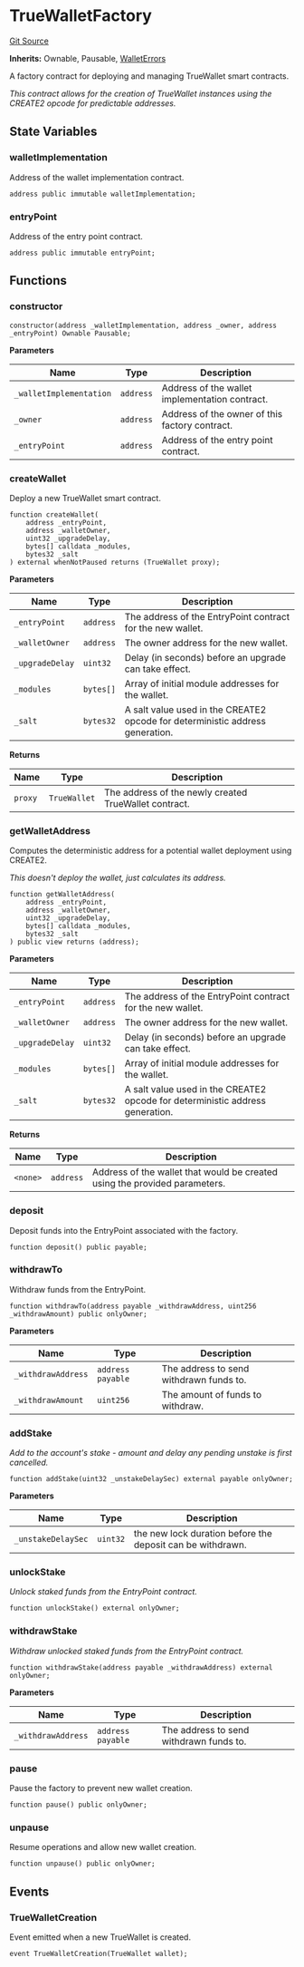# TrueWalletFactory
[Git Source](https://github.com/TrueWallet/contracts/blob/db2e75cb332931da5fdaa38bec9e4d367be1d851/src/wallet/TrueWalletFactory.sol)

**Inherits:**
Ownable, Pausable, [WalletErrors](/src/common/Errors.sol/contract.WalletErrors.md)

A factory contract for deploying and managing TrueWallet smart contracts.

*This contract allows for the creation of TrueWallet instances using the CREATE2 opcode for predictable addresses.*


## State Variables
### walletImplementation
Address of the wallet implementation contract.


```solidity
address public immutable walletImplementation;
```


### entryPoint
Address of the entry point contract.


```solidity
address public immutable entryPoint;
```


## Functions
### constructor


```solidity
constructor(address _walletImplementation, address _owner, address _entryPoint) Ownable Pausable;
```
**Parameters**

|Name|Type|Description|
|----|----|-----------|
|`_walletImplementation`|`address`|Address of the wallet implementation contract.|
|`_owner`|`address`|Address of the owner of this factory contract.|
|`_entryPoint`|`address`|Address of the entry point contract.|


### createWallet

Deploy a new TrueWallet smart contract.


```solidity
function createWallet(
    address _entryPoint,
    address _walletOwner,
    uint32 _upgradeDelay,
    bytes[] calldata _modules,
    bytes32 _salt
) external whenNotPaused returns (TrueWallet proxy);
```
**Parameters**

|Name|Type|Description|
|----|----|-----------|
|`_entryPoint`|`address`|The address of the EntryPoint contract for the new wallet.|
|`_walletOwner`|`address`|The owner address for the new wallet.|
|`_upgradeDelay`|`uint32`|Delay (in seconds) before an upgrade can take effect.|
|`_modules`|`bytes[]`|Array of initial module addresses for the wallet.|
|`_salt`|`bytes32`|A salt value used in the CREATE2 opcode for deterministic address generation.|

**Returns**

|Name|Type|Description|
|----|----|-----------|
|`proxy`|`TrueWallet`|The address of the newly created TrueWallet contract.|


### getWalletAddress

Computes the deterministic address for a potential wallet deployment using CREATE2.

*This doesn't deploy the wallet, just calculates its address.*


```solidity
function getWalletAddress(
    address _entryPoint,
    address _walletOwner,
    uint32 _upgradeDelay,
    bytes[] calldata _modules,
    bytes32 _salt
) public view returns (address);
```
**Parameters**

|Name|Type|Description|
|----|----|-----------|
|`_entryPoint`|`address`|The address of the EntryPoint contract for the new wallet.|
|`_walletOwner`|`address`|The owner address for the new wallet.|
|`_upgradeDelay`|`uint32`|Delay (in seconds) before an upgrade can take effect.|
|`_modules`|`bytes[]`|Array of initial module addresses for the wallet.|
|`_salt`|`bytes32`|A salt value used in the CREATE2 opcode for deterministic address generation.|

**Returns**

|Name|Type|Description|
|----|----|-----------|
|`<none>`|`address`|Address of the wallet that would be created using the provided parameters.|


### deposit

Deposit funds into the EntryPoint associated with the factory.


```solidity
function deposit() public payable;
```

### withdrawTo

Withdraw funds from the EntryPoint.


```solidity
function withdrawTo(address payable _withdrawAddress, uint256 _withdrawAmount) public onlyOwner;
```
**Parameters**

|Name|Type|Description|
|----|----|-----------|
|`_withdrawAddress`|`address payable`|The address to send withdrawn funds to.|
|`_withdrawAmount`|`uint256`|The amount of funds to withdraw.|


### addStake

*Add to the account's stake - amount and delay any pending unstake is first cancelled.*


```solidity
function addStake(uint32 _unstakeDelaySec) external payable onlyOwner;
```
**Parameters**

|Name|Type|Description|
|----|----|-----------|
|`_unstakeDelaySec`|`uint32`|the new lock duration before the deposit can be withdrawn.|


### unlockStake

*Unlock staked funds from the EntryPoint contract.*


```solidity
function unlockStake() external onlyOwner;
```

### withdrawStake

*Withdraw unlocked staked funds from the EntryPoint contract.*


```solidity
function withdrawStake(address payable _withdrawAddress) external onlyOwner;
```
**Parameters**

|Name|Type|Description|
|----|----|-----------|
|`_withdrawAddress`|`address payable`|The address to send withdrawn funds to.|


### pause

Pause the factory to prevent new wallet creation.


```solidity
function pause() public onlyOwner;
```

### unpause

Resume operations and allow new wallet creation.


```solidity
function unpause() public onlyOwner;
```

## Events
### TrueWalletCreation
Event emitted when a new TrueWallet is created.


```solidity
event TrueWalletCreation(TrueWallet wallet);
```

